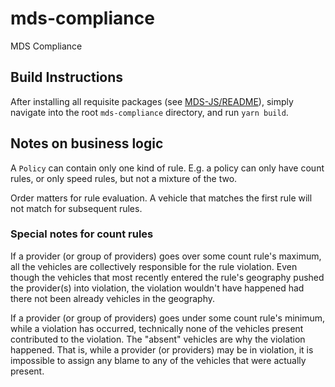 # mds-compliance

MDS Compliance

## Build Instructions

After installing all requisite packages (see [MDS-JS/README](https://github.com/ellis-assoc/mds-js/blob/master/README.md)), simply navigate into the root `mds-compliance` directory, and run `yarn build`.


## Notes on business logic

A `Policy` can contain only one kind of rule. E.g. a policy can only have count rules, or only speed rules, but not a mixture of the two.

Order matters for rule evaluation. A vehicle that matches the first rule will not match for subsequent rules.

### Special notes for count rules

If a provider (or group of providers) goes over some count rule's maximum, all the vehicles are collectively responsible for the rule violation. Even though the vehicles that most recently entered the rule's geography pushed the provider(s) into violation, the violation wouldn't have happened had there not been already vehicles in the geography.

If a provider (or group of providers) goes under some count rule's minimum, while a violation has occurred, technically none of the vehicles present contributed to the violation. The "absent" vehicles are why the violation happened. That is, while a provider (or providers) may be in violation, it is impossible to assign any blame to any of the vehicles that were actually present.